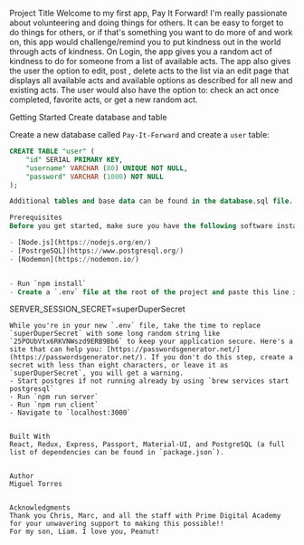 Project Title
Welcome to my first app, Pay It Forward! I'm really passionate about volunteering and doing things for others. It can be easy to forget to do things for others, or if that's something you want to do more of and work on, this app would challenge/remind you to put kindness out in the world through acts of kindness. On Login, the app gives you a random act of kindness to do for someone from a list of available acts. The app also gives the user the option to edit, post , delete acts to the list via an edit page that displays all available acts and available options as described for all new and existing acts. The user would also have the option to: check an act once completed, favorite acts, or get a new random act.

Getting Started
Create database and table

Create a new database called `Pay-It-Forward` and create a `user` table:

```SQL
CREATE TABLE "user" (
    "id" SERIAL PRIMARY KEY,
    "username" VARCHAR (80) UNIQUE NOT NULL,
    "password" VARCHAR (1000) NOT NULL
);

Additional tables and base data can be found in the database.sql file. 

Prerequisites
Before you get started, make sure you have the following software installed on your computer:

- [Node.js](https://nodejs.org/en/)
- [PostrgeSQL](https://www.postgresql.org/)
- [Nodemon](https://nodemon.io/)


- Run `npm install`
- Create a `.env` file at the root of the project and paste this line into the file:
  ```
  SERVER_SESSION_SECRET=superDuperSecret
  ```
  While you're in your new `.env` file, take the time to replace `superDuperSecret` with some long random string like `25POUbVtx6RKVNWszd9ERB9Bb6` to keep your application secure. Here's a site that can help you: [https://passwordsgenerator.net/](https://passwordsgenerator.net/). If you don't do this step, create a secret with less than eight characters, or leave it as `superDuperSecret`, you will get a warning.
- Start postgres if not running already by using `brew services start postgresql`
- Run `npm run server`
- Run `npm run client`
- Navigate to `localhost:3000`


Built With
React, Redux, Express, Passport, Material-UI, and PostgreSQL (a full list of dependencies can be found in `package.json`).


Author
Miguel Torres


Acknowledgments
Thank you Chris, Marc, and all the staff with Prime Digital Academy for your unwavering support to making this possible!!
For my son, Liam. I love you, Peanut!